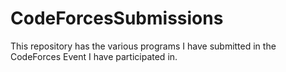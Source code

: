 # CodeForcesSubmissions
This repository has the various programs I have submitted in the CodeForces Event I have participated in.
